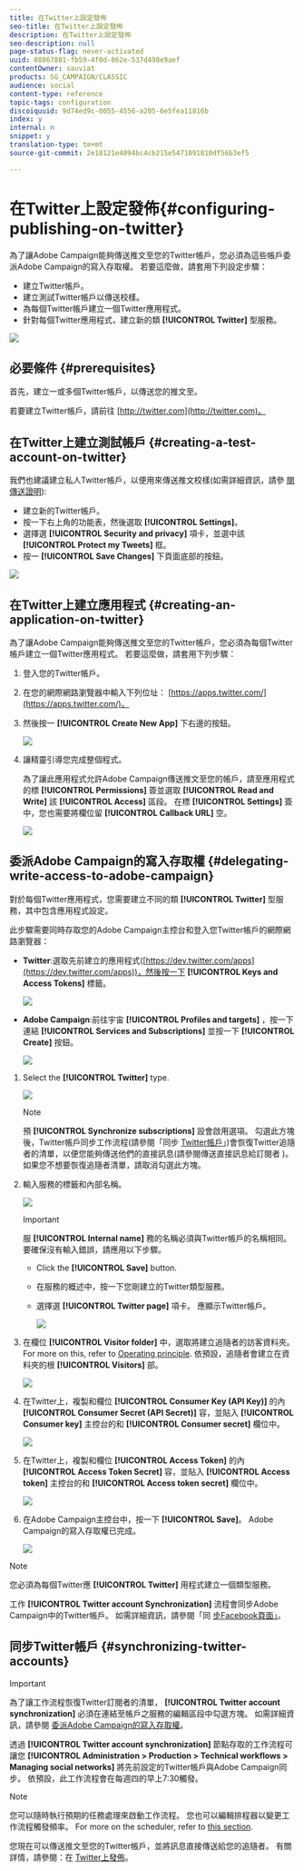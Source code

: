 ```yaml
---
title: 在Twitter上設定發佈
seo-title: 在Twitter上設定發佈
description: 在Twitter上設定發佈
seo-description: null
page-status-flag: never-activated
uuid: 88867881-fb59-4f0d-862e-537d498e9aef
contentOwner: sauviat
products: SG_CAMPAIGN/CLASSIC
audience: social
content-type: reference
topic-tags: configuration
discoiquuid: 9d74ed9c-0055-4556-a205-6e5fea11816b
index: y
internal: n
snippet: y
translation-type: tm+mt
source-git-commit: 2e18121e4094bc4cb215e5471091810df56b3ef5

---
```



# 在Twitter上設定發佈{#configuring-publishing-on-twitter}

為了讓Adobe Campaign能夠傳送推文至您的Twitter帳戶，您必須為這些帳戶委派Adobe Campaign的寫入存取權。 若要這麼做，請套用下列設定步驟：

* 建立Twitter帳戶。
* 建立測試Twitter帳戶以傳送校樣。
* 為每個Twitter帳戶建立一個Twitter應用程式。
* 針對每個Twitter應用程式，建立新的類 **[!UICONTROL Twitter]** 型服務。

![](assets/social_diagram_twitter_service.png)

## 必要條件 {#prerequisites}

首先，建立一或多個Twitter帳戶，以傳送您的推文至。

若要建立Twitter帳戶，請前往 [http://twitter.com](http://twitter.com)。

## 在Twitter上建立測試帳戶 {#creating-a-test-account-on-twitter}

我們也建議建立私人Twitter帳戶，以便用來傳送推文校樣(如需詳細資訊，請參 [閱傳送證明](../../social/using/publishing-on-twitter.md#sending-the-proof)):

* 建立新的Twitter帳戶。
* 按一下右上角的功能表，然後選取 **[!UICONTROL Settings]**。
* 選擇選 **[!UICONTROL Security and privacy]** 項卡，並選中該 **[!UICONTROL Protect my Tweets]** 框。
* 按一 **[!UICONTROL Save Changes]** 下頁面底部的按鈕。

![](assets/social_twitter_test_page.png)

## 在Twitter上建立應用程式 {#creating-an-application-on-twitter}

為了讓Adobe Campaign能夠傳送推文至您的Twitter帳戶，您必須為每個Twitter帳戶建立一個Twitter應用程式。 若要這麼做，請套用下列步驟：

1. 登入您的Twitter帳戶。
1. 在您的網際網路瀏覽器中輸入下列位址： [https://apps.twitter.com/](https://apps.twitter.com/)。
1. 然後按一 **[!UICONTROL Create New App]** 下右邊的按鈕。

   ![](assets/social_create_twitter_app_001.png)

1. 讓精靈引導您完成整個程式。

   為了讓此應用程式允許Adobe Campaign傳送推文至您的帳戶，請至應用程式的標 **[!UICONTROL Permissions]** 簽並選取 **[!UICONTROL Read and Write]** 該 **[!UICONTROL Access]** 區段。 在標 **[!UICONTROL Settings]** 簽中，您也需要將欄位留 **[!UICONTROL Callback URL]** 空。

   ![](assets/social_create_twitter_app_002.png)

## 委派Adobe Campaign的寫入存取權 {#delegating-write-access-to-adobe-campaign}

對於每個Twitter應用程式，您需要建立不同的類 **[!UICONTROL Twitter]** 型服務，其中包含應用程式設定。

此步驟需要同時存取您的Adobe Campaign主控台和登入您Twitter帳戶的網際網路瀏覽器：

* **Twitter**:選取先前建立的應用程式([https://dev.twitter.com/apps](https://dev.twitter.com/apps))，然後按一下 **[!UICONTROL Keys and Access Tokens]** 標籤。

   ![](assets/social_twitter_service_002.png)

* **Adobe Campaign**:前往宇宙 **[!UICONTROL Profiles and targets]** ，按一下連結 **[!UICONTROL Services and Subscriptions]** 並按一下 **[!UICONTROL Create]** 按鈕。

   ![](assets/social_twitter_service_007.png)

1. Select the **[!UICONTROL Twitter]** type.

   ![](assets/social_twitter_service_008.png)

   >[!NOTE]
   >
   >預 **[!UICONTROL Synchronize subscriptions]** 設會啟用選項。 勾選此方塊後，Twitter帳戶同步工作流程(請參閱「同步 [Twitter帳戶](#synchronizing-twitter-accounts)」)會恢復Twitter追隨者的清單，以便您能夠傳送他們的直接訊息(請參閱傳送直接訊息給訂閱者 [](../../social/using/publishing-on-twitter.md#sending-direct-messages-to-subscribers))。 如果您不想要恢復追隨者清單，請取消勾選此方塊。

1. 輸入服務的標籤和內部名稱。

   ![](assets/social_twitter_service_009.png)

   >[!IMPORTANT]
   >
   >服 **[!UICONTROL Internal name]** 務的名稱必須與Twitter帳戶的名稱相同。 要確保沒有輸入錯誤，請應用以下步驟。

   * Click the **[!UICONTROL Save]** button.
   * 在服務的概述中，按一下您剛建立的Twitter類型服務。
   * 選擇選 **[!UICONTROL Twitter page]** 項卡。 應顯示Twitter帳戶。

      ![](assets/social_twitter_service_010.png)

1. 在欄位 **[!UICONTROL Visitor folder]** 中，選取將建立追隨者的訪客資料夾。 For more on this, refer to [Operating principle](../../social/using/publishing-on-twitter.md#operating-principle). 依預設，追隨者會建立在資料夾的根 **[!UICONTROL Visitors]** 部。

   ![](assets/social_twitter_service_010_b.png)

1. 在Twitter上，複製和欄位 **[!UICONTROL Consumer Key (API Key)]** 的內 **[!UICONTROL Consumer Secret (API Secret)]** 容，並貼入 **[!UICONTROL Consumer key]** 主控台的和 **[!UICONTROL Consumer secret]** 欄位中。

   ![](assets/social_twitter_service_012.png)

1. 在Twitter上，複製和欄位 **[!UICONTROL Access Token]** 的內 **[!UICONTROL Access Token Secret]** 容，並貼入 **[!UICONTROL Access token]** 主控台的和 **[!UICONTROL Access token secret]** 欄位中。

   ![](assets/social_twitter_service_013.png)

1. 在Adobe Campaign主控台中，按一下 **[!UICONTROL Save]**。 Adobe Campaign的寫入存取權已完成。

   ![](assets/social_twitter_service_014.png)

>[!NOTE]
>
>您必須為每個Twitter應 **[!UICONTROL Twitter]** 用程式建立一個類型服務。

工作 **[!UICONTROL Twitter account Synchronization]** 流程會同步Adobe Campaign中的Twitter帳戶。 如需詳細資訊，請參閱「同 [步Facebook頁面」](../../social/using/publishing-on-facebook-walls.md#synchronizing-facebook-pages)。

## 同步Twitter帳戶 {#synchronizing-twitter-accounts}

>[!IMPORTANT]
>
>為了讓工作流程恢復Twitter訂閱者的清單， **[!UICONTROL Twitter account synchronization]** 必須在連結至帳戶之服務的編輯區段中勾選方塊。 如需詳細資訊，請參閱 [委派Adobe Campaign的寫入存取權](#delegating-write-access-to-adobe-campaign)。

透過 **[!UICONTROL Twitter account synchronization]** 節點存取的工作流程可讓您 **[!UICONTROL Administration > Production > Technical workflows > Managing social networks]** 將先前設定的Twitter帳戶與Adobe Campaign同步。 依預設，此工作流程會在每週四的早上7:30觸發。

>[!NOTE]
>
>您可以隨時執行預期的任務處理來啟動工作流程。 您也可以編輯排程器以變更工作流程觸發頻率。 For more on the scheduler, refer to [this section](../../workflow/using/scheduler.md).

您現在可以傳送推文至您的Twitter帳戶，並將訊息直接傳送給您的追隨者。 有關詳情，請參閱：在 [Twitter上發佈](../../social/using/publishing-on-twitter.md)。
